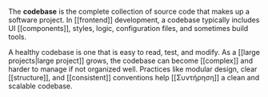 The **codebase** is the complete collection of source code that makes up a software project. In [[frontend]] development, a codebase typically includes UI [[components]], styles, logic, configuration files, and sometimes build tools.

A healthy codebase is one that is easy to read, test, and modify. As a [[large projects|large project]] grows, the codebase can become [[complex]] and harder to manage if not organized well. Practices like modular design, clear [[structure]], and [[consistent]] conventions help [[Συντήρηση]] a clean and scalable codebase.